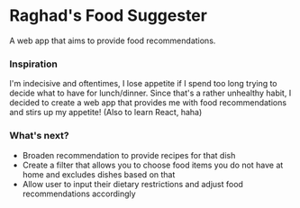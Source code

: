 # Raghad's Food Suggester
A web app that aims to provide food recommendations.

### Inspiration
I'm indecisive and oftentimes, I lose appetite if I spend too long trying to decide what to have for lunch/dinner. Since that's a rather unhealthy habit, I decided to create a web app that provides me with food recommendations and stirs up my appetite! (Also to learn React, haha)

### What's next?
- Broaden recommendation to provide recipes for that dish
- Create a filter that allows you to choose food items you do not have at home and excludes dishes based on that
- Allow user to input their dietary restrictions and adjust food recommendations accordingly 